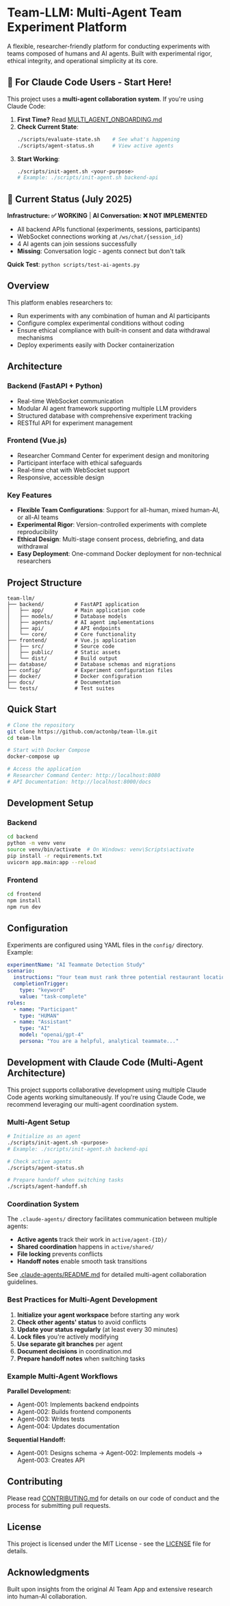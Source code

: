 # Team-LLM: Multi-Agent Team Experiment Platform

A flexible, researcher-friendly platform for conducting experiments with teams composed of humans and AI agents. Built with experimental rigor, ethical integrity, and operational simplicity at its core.

## 🤖 For Claude Code Users - Start Here!

This project uses a **multi-agent collaboration system**. If you're using Claude Code:

1. **First Time?** Read [MULTI_AGENT_ONBOARDING.md](MULTI_AGENT_ONBOARDING.md)
2. **Check Current State**: 
   ```bash
   ./scripts/evaluate-state.sh    # See what's happening
   ./scripts/agent-status.sh      # View active agents
   ```
3. **Start Working**:
   ```bash
   ./scripts/init-agent.sh <your-purpose>
   # Example: ./scripts/init-agent.sh backend-api
   ```

## 🚧 Current Status (July 2025)

**Infrastructure: ✅ WORKING** | **AI Conversation: ❌ NOT IMPLEMENTED**

- All backend APIs functional (experiments, sessions, participants)
- WebSocket connections working at `/ws/chat/{session_id}`
- 4 AI agents can join sessions successfully
- **Missing**: Conversation logic - agents connect but don't talk

**Quick Test**: `python scripts/test-ai-agents.py`

## Overview

This platform enables researchers to:
- Run experiments with any combination of human and AI participants
- Configure complex experimental conditions without coding
- Ensure ethical compliance with built-in consent and data withdrawal mechanisms
- Deploy experiments easily with Docker containerization

## Architecture

### Backend (FastAPI + Python)
- Real-time WebSocket communication
- Modular AI agent framework supporting multiple LLM providers
- Structured database with comprehensive experiment tracking
- RESTful API for experiment management

### Frontend (Vue.js)
- Researcher Command Center for experiment design and monitoring
- Participant interface with ethical safeguards
- Real-time chat with WebSocket support
- Responsive, accessible design

### Key Features
- **Flexible Team Configurations**: Support for all-human, mixed human-AI, or all-AI teams
- **Experimental Rigor**: Version-controlled experiments with complete reproducibility
- **Ethical Design**: Multi-stage consent process, debriefing, and data withdrawal
- **Easy Deployment**: One-command Docker deployment for non-technical researchers

## Project Structure

```
team-llm/
├── backend/          # FastAPI application
│   ├── app/          # Main application code
│   ├── models/       # Database models
│   ├── agents/       # AI agent implementations
│   ├── api/          # API endpoints
│   └── core/         # Core functionality
├── frontend/         # Vue.js application
│   ├── src/          # Source code
│   ├── public/       # Static assets
│   └── dist/         # Build output
├── database/         # Database schemas and migrations
├── config/           # Experiment configuration files
├── docker/           # Docker configuration
├── docs/             # Documentation
└── tests/            # Test suites
```

## Quick Start

```bash
# Clone the repository
git clone https://github.com/actonbp/team-llm.git
cd team-llm

# Start with Docker Compose
docker-compose up

# Access the application
# Researcher Command Center: http://localhost:8080
# API Documentation: http://localhost:8000/docs
```

## Development Setup

### Backend
```bash
cd backend
python -m venv venv
source venv/bin/activate  # On Windows: venv\Scripts\activate
pip install -r requirements.txt
uvicorn app.main:app --reload
```

### Frontend
```bash
cd frontend
npm install
npm run dev
```

## Configuration

Experiments are configured using YAML files in the `config/` directory. Example:

```yaml
experimentName: "AI Teammate Detection Study"
scenario:
  instructions: "Your team must rank three potential restaurant locations..."
  completionTrigger:
    type: "keyword"
    value: "task-complete"
roles:
  - name: "Participant"
    type: "HUMAN"
  - name: "Assistant"
    type: "AI"
    model: "openai/gpt-4"
    persona: "You are a helpful, analytical teammate..."
```

## Development with Claude Code (Multi-Agent Architecture)

This project supports collaborative development using multiple Claude Code agents working simultaneously. If you're using Claude Code, we recommend leveraging our multi-agent coordination system.

### Multi-Agent Setup

```bash
# Initialize as an agent
./scripts/init-agent.sh <purpose>
# Example: ./scripts/init-agent.sh backend-api

# Check active agents
./scripts/agent-status.sh

# Prepare handoff when switching tasks
./scripts/agent-handoff.sh
```

### Coordination System

The `.claude-agents/` directory facilitates communication between multiple agents:
- **Active agents** track their work in `active/agent-{ID}/`
- **Shared coordination** happens in `active/shared/`
- **File locking** prevents conflicts
- **Handoff notes** enable smooth task transitions

See [.claude-agents/README.md](.claude-agents/README.md) for detailed multi-agent collaboration guidelines.

### Best Practices for Multi-Agent Development

1. **Initialize your agent workspace** before starting any work
2. **Check other agents' status** to avoid conflicts
3. **Update your status regularly** (at least every 30 minutes)
4. **Lock files** you're actively modifying
5. **Use separate git branches** per agent
6. **Document decisions** in coordination.md
7. **Prepare handoff notes** when switching tasks

### Example Multi-Agent Workflows

**Parallel Development:**
- Agent-001: Implements backend endpoints
- Agent-002: Builds frontend components  
- Agent-003: Writes tests
- Agent-004: Updates documentation

**Sequential Handoff:**
- Agent-001: Designs schema → Agent-002: Implements models → Agent-003: Creates API

## Contributing

Please read [CONTRIBUTING.md](docs/CONTRIBUTING.md) for details on our code of conduct and the process for submitting pull requests.

## License

This project is licensed under the MIT License - see the [LICENSE](LICENSE) file for details.

## Acknowledgments

Built upon insights from the original AI Team App and extensive research into human-AI collaboration.